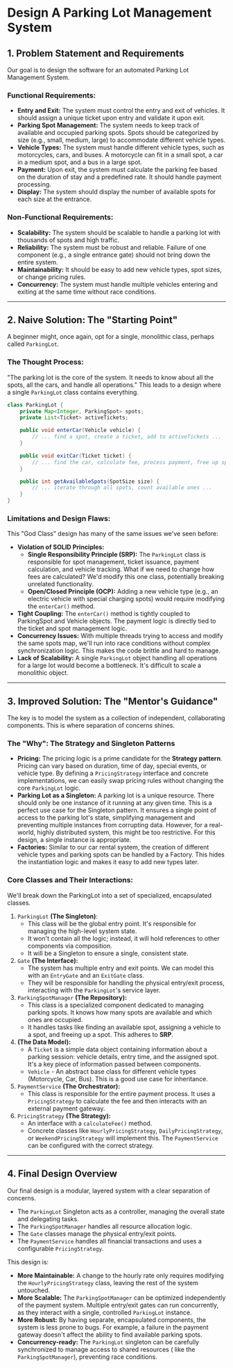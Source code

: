 # Design A Parking Lot Management System

## 1. Problem Statement and Requirements

Our goal is to design the software for an automated Parking Lot Management System.

### Functional Requirements:

- **Entry and Exit:** The system must control the entry and exit of vehicles. It should assign a unique ticket upon
  entry and validate it upon exit.
- **Parking Spot Management:** The system needs to keep track of available and occupied parking spots. Spots should be
  categorized by size (e.g., small, medium, large) to accommodate different vehicle types.
- **Vehicle Types:** The system must handle different vehicle types, such as motorcycles, cars, and buses. A motorcycle
  can fit in a small spot, a car in a medium spot, and a bus in a large spot.
- **Payment:** Upon exit, the system must calculate the parking fee based on the duration of stay and a predefined rate.
  It should handle payment processing.
- **Display:** The system should display the number of available spots for each size at the entrance.
    
### Non-Functional Requirements:

- **Scalability:** The system should be scalable to handle a parking lot with thousands of spots and high traffic.
- **Reliability:** The system must be robust and reliable. Failure of one component (e.g., a single entrance gate)
  should not
  bring down the entire system.
- **Maintainability:** It should be easy to add new vehicle types, spot sizes, or change pricing rules.
- **Concurrency:** The system must handle multiple vehicles entering and exiting at the same time without race
  conditions.

---

## 2. Naive Solution: The "Starting Point"

A beginner might, once again, opt for a single, monolithic class, perhaps called `ParkingLot`.

### The Thought Process:

"The parking lot is the core of the system. It needs to know about all the spots, all the cars, and handle all
operations." This leads to a design where a single `ParkingLot` class contains everything.

```java
class ParkingLot {
    private Map<Integer, ParkingSpot> spots;
    private List<Ticket> activeTickets;

    public void enterCar(Vehicle vehicle) {
        // ... find a spot, create a ticket, add to activeTickets ...
    }

    public void exitCar(Ticket ticket) {
        // ... find the car, calculate fee, process payment, free up spot ...
    }

    public int getAvailableSpots(SpotSize size) {
        // ... iterate through all spots, count available ones ...
    }
}
```

### Limitations and Design Flaws:

This "God Class" design has many of the same issues we've seen before:

- **Violation of SOLID Principles:**
    - **Single Responsibility Principle (SRP):** The `ParkingLot` class is responsible for spot management, ticket
      issuance, payment calculation, and vehicle tracking. What if we need to change how fees are calculated? We'd
      modify this one class, potentially breaking unrelated functionality.
    - **Open/Closed Principle (OCP):** Adding a new vehicle type (e.g., an electric vehicle with special charging spots)
      would require modifying the `enterCar()` method.
- **Tight Coupling:** The `enterCar()` method is tightly coupled to ParkingSpot and Vehicle objects. The payment logic
  is directly tied to the ticket and spot management logic.
- **Concurrency Issues:** With multiple threads trying to access and modify the same spots map, we'll run into race
  conditions without complex synchronization logic. This makes the code brittle and hard to manage.
- **Lack of Scalability:** A single `ParkingLot` object handling all operations for a large lot would become a
  bottleneck. It's difficult to scale a monolithic object.

---

## 3. Improved Solution: The "Mentor's Guidance"

The key is to model the system as a collection of independent, collaborating components. This is where separation of
concerns shines.

### The "Why": The Strategy and Singleton Patterns

- **Pricing:** The pricing logic is a prime candidate for the **Strategy pattern**. Pricing can vary based on duration,
  time of day, special events, or vehicle type. By defining a `PricingStrategy` interface and concrete implementations,
  we can easily swap pricing rules without changing the core `ParkingLot` logic.
- **Parking Lot as a Singleton:** A parking lot is a unique resource. There should only be one instance of it running at
  any given time. This is a perfect use case for the Singleton pattern. It ensures a single point of access to the
  parking lot's state, simplifying management and preventing multiple instances from corrupting data. However, for a
  real-world, highly distributed system, this might be too restrictive. For this design, a single instance is
  appropriate.
- **Factories:** Similar to our car rental system, the creation of different vehicle types and parking spots can be
  handled by a Factory. This hides the instantiation logic and makes it easy to add new types later.

### Core Classes and Their Interactions:

We'll break down the ParkingLot into a set of specialized, encapsulated classes.

1. `ParkingLot` **(The Singleton)**:
    - This class will be the global entry point. It's responsible for managing the high-level system state.
    - It won't contain all the logic; instead, it will hold references to other components via composition.
    - It will be a Singleton to ensure a single, consistent state.
2. `Gate` **(The Interface):**
    - The system has multiple entry and exit points. We can model this with an `EntryGate` and an `ExitGate` class.
    - They will be responsible for handling the physical entry/exit process, interacting with the `ParkingLot`'s service
      layer.
3. `ParkingSpotManager` **(The Repository):**
    - This class is a specialized component dedicated to managing parking spots. It knows how many spots are available
      and which ones are occupied.
    - It handles tasks like finding an available spot, assigning a vehicle to a spot, and freeing up a spot. This
      adheres to **SRP**.
4. **(The Data Model):**
    - A `Ticket` is a simple data object containing information about a parking session: vehicle details, entry time,
      and the assigned spot. It's a key piece of information passed between components.
    - `Vehicle` - An abstract base class for different vehicle types (Motorcycle, Car, Bus). This is a good use case for
      inheritance.
5. `PaymentService` **(The Orchestrator):**
    - This class is responsible for the entire payment process. It uses a `PricingStrategy` to calculate the fee and
      then interacts with an external payment gateway.
6. `PricingStrategy` **(The Strategy):**
    - An interface with a `calculateFee()` method.
    - Concrete classes like `HourlyPricingStrategy`, `DailyPricingStrategy`, or `WeekendPricingStrategy` will implement
      this. The `PaymentService` can be configured with the correct strategy.

---

## 4. Final Design Overview

Our final design is a modular, layered system with a clear separation of concerns.

* The `ParkingLot` Singleton acts as a controller, managing the overall state and delegating tasks.
* The `ParkingSpotManager` handles all resource allocation logic.
* The `Gate` classes manage the physical entry/exit points.
* The `PaymentService` handles all financial transactions and uses a configurable `PricingStrategy`.

This design is:

- **More Maintainable:** A change to the hourly rate only requires modifying the `HourlyPricingStrategy` class, leaving
  the rest of the system untouched.
- **More Scalable:** The `ParkingSpotManager` can be optimized independently of the payment system. Multiple entry/exit
  gates can run concurrently, as they interact with a single, controlled `ParkingLot` instance.
- **More Robust:** By having separate, encapsulated components, the system is less prone to bugs. For example, a failure
  in the payment gateway doesn't affect the ability to find available parking spots.
- **Concurrency-ready:** The `ParkingLot` singleton can be carefully synchronized to manage access to shared resources (
  like the `ParkingSpotManager`), preventing race conditions.
